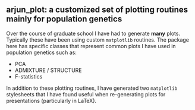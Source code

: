 ## arjun_plot: a customized set of plotting routines mainly for population genetics

Over the course of graduate school I have had to generate **many** plots. Typically these have been using custom `matplotlib` routines. The package here has specific classes that represent common plots I have used in population genetics such as:

- PCA
- ADMIXTURE / STRUCTURE
- F-statistics

In addition to these plotting routines, I have generated two `matplotlib` stylesheets that I have found useful when re-generating plots for presentations (particularly in LaTeX).
